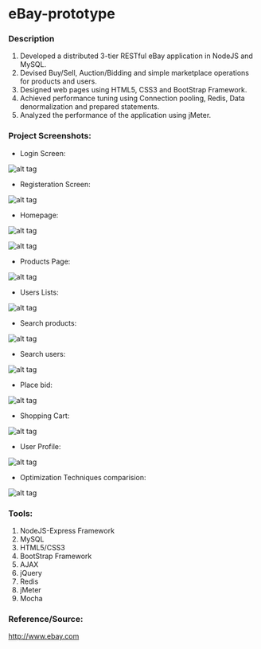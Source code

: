 # eBay-prototype

### Description
1. Developed a distributed 3-tier RESTful eBay application in NodeJS and MySQL.
2. Devised Buy/Sell, Auction/Bidding and simple marketplace operations for products and users.
3. Designed web pages using HTML5, CSS3 and BootStrap Framework.
4. Achieved performance tuning using Connection pooling, Redis, Data denormalization and prepared statements.
5. Analyzed the performance of the application using jMeter.  

### Project Screenshots:
- Login Screen:

![alt tag](https://github.com/vijeshjain/eBay-prototype/blob/master/Project_Screenshots/login.png)

- Registeration Screen:

![alt tag](https://github.com/vijeshjain/eBay-prototype/blob/master/Project_Screenshots/register.png)

- Homepage:

![alt tag](https://github.com/vijeshjain/eBay-prototype/blob/master/Project_Screenshots/homepage.png)

![alt tag](https://github.com/vijeshjain/eBay-prototype/blob/master/Project_Screenshots/homepage1.png)

- Products Page:

![alt tag](https://github.com/vijeshjain/eBay-prototype/blob/master/Project_Screenshots/products.PNG)

- Users Lists:

![alt tag](https://github.com/vijeshjain/eBay-prototype/blob/master/Project_Screenshots/users_list.PNG)

- Search products:

![alt tag](https://github.com/vijeshjain/eBay-prototype/blob/master/Project_Screenshots/search_product.png)

- Search users:

![alt tag](https://github.com/vijeshjain/eBay-prototype/blob/master/Project_Screenshots/search_user.png)

- Place bid:

![alt tag](https://github.com/vijeshjain/eBay-prototype/blob/master/Project_Screenshots/place_bid.png)

- Shopping Cart:

![alt tag](https://github.com/vijeshjain/eBay-prototype/blob/master/Project_Screenshots/shopping_cart.png)

- User Profile:

![alt tag](https://github.com/vijeshjain/eBay-prototype/blob/master/Project_Screenshots/userProfile.png)

- Optimization Techniques comparision:

![alt tag](https://github.com/vijeshjain/eBay-prototype/blob/master/Project_Screenshots/optimization_results.PNG)

### Tools:
1. NodeJS-Express Framework
2. MySQL
3. HTML5/CSS3
4. BootStrap Framework
5. AJAX
6. jQuery
7. Redis
8. jMeter
9. Mocha

### Reference/Source:

http://www.ebay.com
